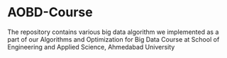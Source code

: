 # AOBD-Course
The repository contains various big data algorithm we implemented as a part of our Algorithms and Optimization for Big Data Course at School of Engineering and Applied Science, Ahmedabad University
